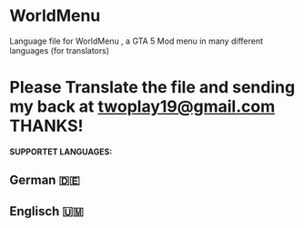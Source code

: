 # WorldMenu
Language file for WorldMenu , a GTA 5 Mod menu in many different languages (for translators)

# Please Translate the file and sending my back at twoplay19@gmail.com THANKS!

#### SUPPORTET LANGUAGES:

## German 🇩🇪
## Englisch 🇺🇲
